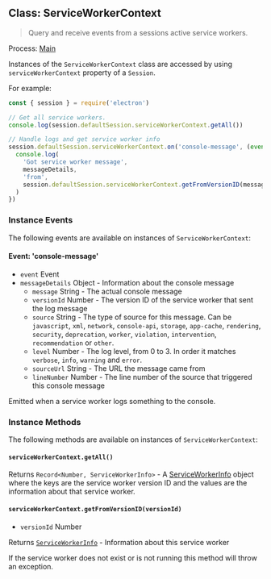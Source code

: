 ## Class: ServiceWorkerContext

> Query and receive events from a sessions active service workers.

Process: [Main](../glossary.md#main-process)

Instances of the `ServiceWorkerContext` class are accessed by using `serviceWorkerContext` property of
a `Session`.

For example:

```javascript
const { session } = require('electron')

// Get all service workers.
console.log(session.defaultSession.serviceWorkerContext.getAll())

// Handle logs and get service worker info
session.defaultSession.serviceWorkerContext.on('console-message', (event, messageDetails) => {
  console.log(
    'Got service worker message',
    messageDetails,
    'from',
    session.defaultSession.serviceWorkerContext.getFromVersionID(messageDetails.versionId)
  )
})
```

### Instance Events

The following events are available on instances of `ServiceWorkerContext`:

#### Event: 'console-message'

* `event` Event
* `messageDetails` Object - Information about the console message
  * `message` String - The actual console message
  * `versionId` Number - The version ID of the service worker that sent the log message
  * `source` String - The type of source for this message.  Can be `javascript`, `xml`, `network`, `console-api`, `storage`, `app-cache`, `rendering`, `security`, `deprecation`, `worker`, `violation`, `intervention`, `recommendation` or `other`.
  * `level` Number - The log level, from 0 to 3.  In order it matches `verbose`, `info`, `warning` and `error`.
  * `sourceUrl` String - The URL the message came from
  * `lineNumber` Number - The line number of the source that triggered this console message

Emitted when a service worker logs something to the console.

### Instance Methods

The following methods are available on instances of `ServiceWorkerContext`:

#### `serviceWorkerContext.getAll()`

Returns `Record<Number, ServiceWorkerInfo>` - A [ServiceWorkerInfo](structures/service-worker-info.md) object where the keys are the service worker version ID and the values are the information about that service worker.

#### `serviceWorkerContext.getFromVersionID(versionId)`

* `versionId` Number

Returns [`ServiceWorkerInfo`](structures/service-worker-info.md) - Information about this service worker

If the service worker does not exist or is not running this method will throw an exception.

